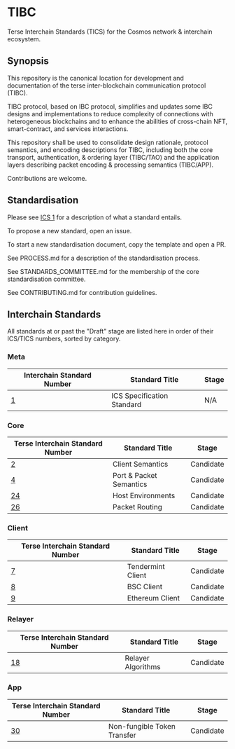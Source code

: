 # TIBC
Terse Interchain Standards (TICS) for the Cosmos network & interchain ecosystem.

## Synopsis

This repository is the canonical location for development and documentation of the terse inter-blockchain communication protocol (TIBC).

TIBC protocol, based on IBC protocol, simplifies and updates some IBC designs and implementations to reduce complexity of connections with heterogeneous blockchains and to enhance the abilities of cross-chain NFT, smart-contract, and services interactions.

This repository shall be used to consolidate design rationale, protocol semantics, and encoding descriptions for TIBC, including both the core transport, authentication, & ordering layer (TIBC/TAO) and the application layers describing packet encoding & processing semantics (TIBC/APP).

Contributions are welcome.

## Standardisation
Please see [ICS 1](https://github.com/cosmos/ibc/blob/master/spec/ics-001-ics-standard/README.md) for a description of what a standard entails.

To propose a new standard, open an issue.

To start a new standardisation document, copy the template and open a PR.

See PROCESS.md for a description of the standardisation process.

See STANDARDS_COMMITTEE.md for the membership of the core standardisation committee.

See CONTRIBUTING.md for contribution guidelines.

## Interchain Standards

All standards at or past the "Draft" stage are listed here in order of their ICS/TICS numbers, sorted by category.

### Meta

| Interchain Standard Number               | Standard Title             | Stage |
| ---------------------------------------- | -------------------------- | ----- |
| [1](https://github.com/cosmos/ibc/blob/master/spec/ics-001-ics-standard/README.md) | ICS Specification Standard | N/A   |

### Core

| Terse Interchain Standard Number                                    | Standard Title             | Stage |
| ------------------------------------------------------------- | -------------------------- | ----- |
| [2](core/tics-002-client-semantics/README.md)             | Client Semantics           | Candidate |
| [4](core/tics-004-port-and-packet-semantics/README.md) | Port & Packet Semantics | Candidate |
| [24](core/tics-024-Host-Environments/README.md)           | Host Environments          | Candidate |
| [26](core/tics-026-packet-routing/README.md)              | Packet Routing             | Candidate |

### Client

| Terse Interchain Standard Number                     | Standard Title      | Stage     |
| ---------------------------------------------------- | ------------------- | --------- |
| [7](client/tics-007-tendermint-client/README.md)     | Tendermint Client   | Candidate |
| [8](client/tics-008-bsc-client/README.md)            | BSC Client          | Candidate |
| [9](client/tics-009-eth-client/README.md)            | Ethereum Client     | Candidate |


### Relayer

| Terse Interchain Standard Number                                       | Standard Title             | Stage |
| ---------------------------------------------------------------- | -------------------------- | ----- |
| [18](relayer/tics-018-relayer-algorithms/README.md)          | Relayer Algorithms         | Candidate |

### App

| Terse Interchain Standard Number                               | Standard Title          | Stage |
| -------------------------------------------------------- | ----------------------- | ----- |
| [30](apps/nft/tics-030-non-fungible-token-transfer.md) | Non-fungible Token Transfer | Candidate |
